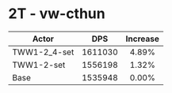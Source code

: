 # 2T - vw-cthun
| Actor | DPS | Increase |
|---|:---:|:---:|
|TWW1-2_4-set|1611030|4.89%|
|TWW1-2-set|1556198|1.32%|
|Base|1535948|0.00%|
